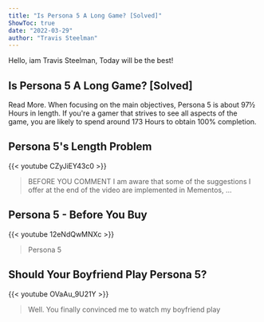 ```yaml
---
title: "Is Persona 5 A Long Game? [Solved]"
ShowToc: true 
date: "2022-03-29"
author: "Travis Steelman" 
---
```


Hello, iam Travis Steelman, Today will be the best!
## Is Persona 5 A Long Game? [Solved]
 Read More. When focusing on the main objectives, Persona 5 is about 97½ Hours in length. If you're a gamer that strives to see all aspects of the game, you are likely to spend around 173 Hours to obtain 100% completion.

## Persona 5's Length Problem
{{< youtube CZyJiEY43c0 >}}
>BEFORE YOU COMMENT I am aware that some of the suggestions I offer at the end of the video are implemented in Mementos, ...

## Persona 5 - Before You Buy
{{< youtube 12eNdQwMNXc >}}
>Persona 5

## Should Your Boyfriend Play Persona 5?
{{< youtube OVaAu_9U21Y >}}
>Well. You finally convinced me to watch my boyfriend play 

